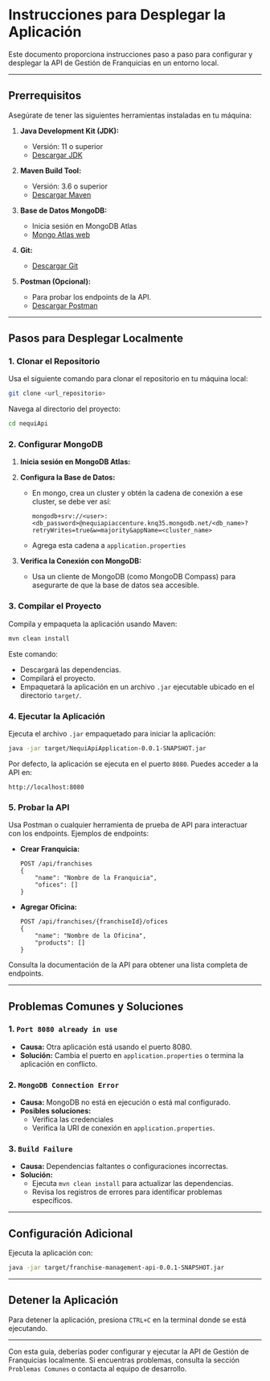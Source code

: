 # Instrucciones para Desplegar la Aplicación

Este documento proporciona instrucciones paso a paso para configurar y desplegar la API de Gestión de Franquicias en un entorno local.

---

## Prerrequisitos

Asegúrate de tener las siguientes herramientas instaladas en tu máquina:

1. **Java Development Kit (JDK):**
    - Versión: 11 o superior
    - [Descargar JDK](https://www.oracle.com/java/technologies/downloads/)

2. **Maven Build Tool:**
    - Versión: 3.6 o superior
    - [Descargar Maven](https://maven.apache.org/download.cgi)

3. **Base de Datos MongoDB:**
    - Inicia sesión en MongoDB Atlas
    - [Mongo Atlas web](https://account.mongodb.com/account/login?signedOut=true) 

4. **Git:**
    - [Descargar Git](https://git-scm.com/downloads)

5. **Postman (Opcional):**
    - Para probar los endpoints de la API.
    - [Descargar Postman](https://www.postman.com/downloads/)

---

## Pasos para Desplegar Localmente

### 1. Clonar el Repositorio

Usa el siguiente comando para clonar el repositorio en tu máquina local:

```bash
git clone <url_repositorio>
```

Navega al directorio del proyecto:

```bash
cd nequiApi
```

### 2. Configurar MongoDB

1. **Inicia sesión en MongoDB Atlas:**

2. **Configura la Base de Datos:**
   - En mongo, crea un cluster y obtén la cadena de conexión a ese cluster, se debe ver así: 
     ```properties
     mongodb+srv://<user>:<db_password>@nequiapiaccenture.knq35.mongodb.net/<db_name>?retryWrites=true&w=majority&appName=<cluster_name>
     ```
   - Agrega esta cadena a `application.properties` 

3. **Verifica la Conexión con MongoDB:**
    - Usa un cliente de MongoDB (como MongoDB Compass) para asegurarte de que la base de datos sea accesible.

### 3. Compilar el Proyecto

Compila y empaqueta la aplicación usando Maven:

```bash
mvn clean install
```

Este comando:
- Descargará las dependencias.
- Compilará el proyecto.
- Empaquetará la aplicación en un archivo `.jar` ejecutable ubicado en el directorio `target/`.

### 4. Ejecutar la Aplicación

Ejecuta el archivo `.jar` empaquetado para iniciar la aplicación:

```bash
java -jar target/NequiApiApplication-0.0.1-SNAPSHOT.jar
```

Por defecto, la aplicación se ejecuta en el puerto `8080`. Puedes acceder a la API en:

```
http://localhost:8080
```

### 5. Probar la API

Usa Postman o cualquier herramienta de prueba de API para interactuar con los endpoints. Ejemplos de endpoints:

- **Crear Franquicia:**
  ```
  POST /api/franchises
  {
      "name": "Nombre de la Franquicia",
      "ofices": []
  }
  ```

- **Agregar Oficina:**
  ```
  POST /api/franchises/{franchiseId}/ofices
  {
      "name": "Nombre de la Oficina",
      "products": []
  }
  ```

Consulta la documentación de la API para obtener una lista completa de endpoints.

---

## Problemas Comunes y Soluciones

### 1. `Port 8080 already in use`
- **Causa:** Otra aplicación está usando el puerto 8080.
- **Solución:** Cambia el puerto en `application.properties` o termina la aplicación en conflicto.

### 2. `MongoDB Connection Error`
- **Causa:** MongoDB no está en ejecución o está mal configurado.
- **Posibles soluciones:**
    - Verifica las credenciales
    - Verifica la URI de conexión en `application.properties`.

### 3. `Build Failure`
- **Causa:** Dependencias faltantes o configuraciones incorrectas.
- **Solución:**
    - Ejecuta `mvn clean install` para actualizar las dependencias.
    - Revisa los registros de errores para identificar problemas específicos.

---

## Configuración Adicional


Ejecuta la aplicación con:

```bash
java -jar target/franchise-management-api-0.0.1-SNAPSHOT.jar
```

---

## Detener la Aplicación

Para detener la aplicación, presiona `CTRL+C` en la terminal donde se está ejecutando.

---

Con esta guía, deberías poder configurar y ejecutar la API de Gestión de Franquicias localmente. Si encuentras problemas, consulta la sección `Problemas Comunes` o contacta al equipo de desarrollo.
